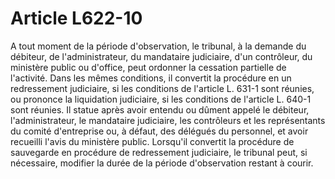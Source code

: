 # Article L622-10

A tout moment de la période d'observation, le tribunal, à la demande du débiteur, de l'administrateur, du mandataire judiciaire, d'un contrôleur, du ministère public ou d'office, peut ordonner la cessation partielle de l'activité.   Dans les mêmes conditions, il convertit la procédure en un redressement judiciaire, si les conditions de l'article L. 631-1 sont réunies, ou prononce la liquidation judiciaire, si les conditions de l'article L. 640-1 sont réunies.   Il statue après avoir entendu ou dûment appelé le débiteur, l'administrateur, le mandataire judiciaire, les contrôleurs et les représentants du comité d'entreprise ou, à défaut, des délégués du personnel, et avoir recueilli l'avis du ministère public.   Lorsqu'il convertit la procédure de sauvegarde en procédure de redressement judiciaire, le tribunal peut, si nécessaire, modifier la durée de la période d'observation restant à courir.